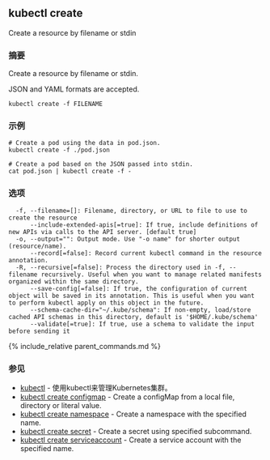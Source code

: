 ---
---

## kubectl create

Create a resource by filename or stdin

### 摘要


Create a resource by filename or stdin.

JSON and YAML formats are accepted.

```
kubectl create -f FILENAME
```

### 示例

```
# Create a pod using the data in pod.json.
kubectl create -f ./pod.json

# Create a pod based on the JSON passed into stdin.
cat pod.json | kubectl create -f -
```

### 选项

```
  -f, --filename=[]: Filename, directory, or URL to file to use to create the resource
      --include-extended-apis[=true]: If true, include definitions of new APIs via calls to the API server. [default true]
  -o, --output="": Output mode. Use "-o name" for shorter output (resource/name).
      --record[=false]: Record current kubectl command in the resource annotation.
  -R, --recursive[=false]: Process the directory used in -f, --filename recursively. Useful when you want to manage related manifests organized within the same directory.
      --save-config[=false]: If true, the configuration of current object will be saved in its annotation. This is useful when you want to perform kubectl apply on this object in the future.
      --schema-cache-dir="~/.kube/schema": If non-empty, load/store cached API schemas in this directory, default is '$HOME/.kube/schema'
      --validate[=true]: If true, use a schema to validate the input before sending it
```

{% include_relative parent_commands.md %}

### 参见

* [kubectl](kubectl.md)	 - 使用kubectl来管理Kubernetes集群。
* [kubectl create configmap](kubectl_create_configmap.md)	 - Create a configMap from a local file, directory or literal value.
* [kubectl create namespace](kubectl_create_namespace.md)	 - Create a namespace with the specified name.
* [kubectl create secret](kubectl_create_secret.md)	 - Create a secret using specified subcommand.
* [kubectl create serviceaccount](kubectl_create_serviceaccount.md)	 - Create a service account with the specified name.
